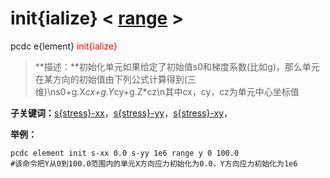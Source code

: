 # init{ialize}  < [range](range/) >
pcdc e{lement} <span style='color: red;'>init{ialize}</span>
> **描述：**初始化单元如果给定了初始值s0和梯度系数(比如g)，那么单元在某方向的初始值由下列公式计算得到(三维)\ns0+g.X*cx+g.Y*cy+g.Z*cz\n其中cx，cy，cz为单元中心坐标值

**子关键词：**[s{stress}-xx](e{lement}/init{ialize}/s{stress}-xx/)，[s{stress}-yy](e{lement}/init{ialize}/s{stress}-yy/)，[s{stress}-xy](e{lement}/init{ialize}/s{stress}-xy/)，


**举例：**
```
pcdc element init s-xx 0.0 s-yy 1e6 range y 0 100.0
#该命令把Y从0到100.0范围内的单元X方向应力初始化为0.0，Y方向应力初始化为1e6

```
